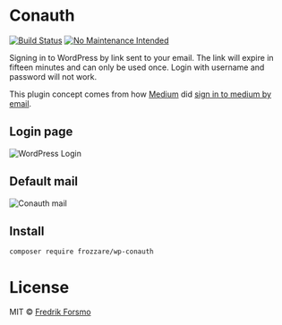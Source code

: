 # Conauth

[![Build Status](https://travis-ci.org/wpup/conauth.svg?branch=master)](https://travis-ci.org/wpup/conauth)
[![No Maintenance Intended](http://unmaintained.tech/badge.svg)](http://unmaintained.tech/)

Signing in to WordPress by link sent to your email. The link will expire in fifteen minutes and can only be used once. Login with username and password will not work.

This plugin concept comes from how [Medium](https://medium.com/the-story/signing-in-to-medium-by-email-aacc21134fcd) did [sign in to medium by email](https://medium.com/the-story/signing-in-to-medium-by-email-aacc21134fcd).

## Login page

![WordPress Login](https://cloud.githubusercontent.com/assets/14610/10332389/2596b6a2-6cdd-11e5-8ab8-5603233f28c9.png)

## Default mail
![Conauth mail](https://cloud.githubusercontent.com/assets/14610/10332348/fb4863a0-6cdc-11e5-983c-85455194886d.png)

## Install

```
composer require frozzare/wp-conauth
```

# License

MIT © [Fredrik Forsmo](https://github.com/frozzare)
